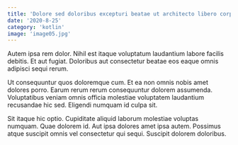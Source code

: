 ```yaml
---
title: 'Dolore sed doloribus excepturi beatae ut architecto libero corporis.'
date: '2020-8-25'
category: 'kotlin'
image: 'image05.jpg'
---
```


Autem ipsa rem dolor. Nihil est itaque voluptatum laudantium labore facilis debitis. Et aut fugiat. Doloribus aut consectetur beatae eos eaque omnis adipisci sequi rerum.
 Ut consequuntur quos doloremque cum. Et ea non omnis nobis amet dolores porro. Earum rerum rerum consequuntur dolorem assumenda. Voluptatibus veniam omnis officia molestiae voluptatem laudantium recusandae hic sed. Eligendi numquam id culpa sit.
 Sit itaque hic optio. Cupiditate aliquid laborum molestiae voluptas numquam. Quae dolorem id. Aut ipsa dolores amet ipsa autem. Possimus atque suscipit omnis vel consectetur qui sequi. Suscipit dolorem doloribus.
